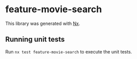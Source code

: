 # feature-movie-search

This library was generated with [Nx](https://nx.dev).

## Running unit tests

Run `nx test feature-movie-search` to execute the unit tests.
